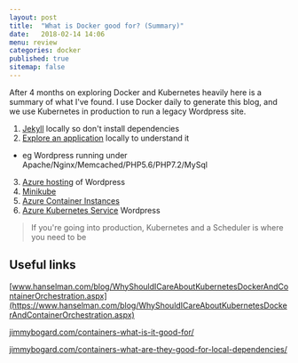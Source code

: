 ```yaml
---
layout: post
title:  "What is Docker good for? (Summary)"
date:   2018-02-14 14:06
menu: review
categories: docker 
published: true 
sitemap: false
---
```

After 4 months on exploring Docker and Kubernetes heavily here is a summary of what I've found. I use Docker daily to generate this blog, and we use Kubernetes in production to run a legacy Wordpress site.

1. [Jekyll](/2018/01/25/Jekyll-and-Docker) locally so don't install dependencies
2. [Explore an application](/2018/02/01/Wordpress-on-Docker) locally to understand it
  - eg Wordpress running under Apache/Nginx/Memcached/PHP5.6/PHP7.2/MySql
3. [Azure hosting](/2018/02/14/Where-to-host-wordpress) of Wordpress 
4. [Minikube](/2018/03/12/Kubernetes-Commands)
5. [Azure Container Instances](/2018/03/01/Azure-and-Containers)
6. [Azure Kubernetes Service](/2018/04/19/Wordpress-in-AKS) Wordpress

> If you're going into production, Kubernetes and a Scheduler is where you need to be 

## Useful links

[www.hanselman.com/blog/WhyShouldICareAboutKubernetesDockerAndContainerOrchestration.aspx](https://www.hanselman.com/blog/WhyShouldICareAboutKubernetesDockerAndContainerOrchestration.aspx)

[jimmybogard.com/containers-what-is-it-good-for/](https://jimmybogard.com/containers-what-is-it-good-for/)

[jimmybogard.com/containers-what-are-they-good-for-local-dependencies/](https://jimmybogard.com/containers-what-are-they-good-for-local-dependencies/)
